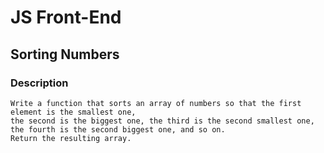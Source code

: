 # JS Front-End

## Sorting Numbers

### Description
    Write a function that sorts an array of numbers so that the first element is the smallest one, 
    the second is the biggest one, the third is the second smallest one, the fourth is the second biggest one, and so on. 
    Return the resulting array.
